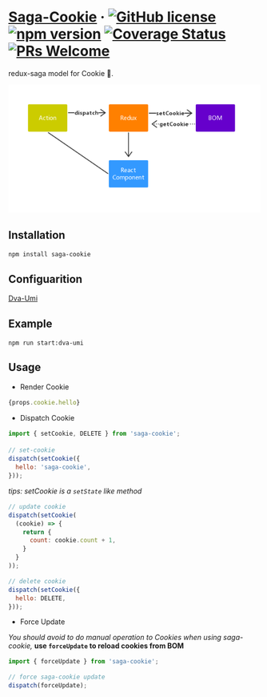 # [Saga-Cookie](#) &middot; [![GitHub license](https://img.shields.io/badge/license-MIT-blue.svg)](https://github.com/chiaweilee/aliba/blob/master/LICENSE) [![npm version](https://img.shields.io/npm/v/aliba.svg?style=flat)](https://www.npmjs.com/package/aliba) [![Coverage Status](https://img.shields.io/coveralls/chiaweilee/aliba/master.svg?style=flat)](https://coveralls.io/github/chiaweilee/aliba?branch=master) [![PRs Welcome](https://img.shields.io/badge/PRs-welcome-brightgreen.svg)](#)

redux-saga model for Cookie 🍪.

![README](https://github.com/chiaweilee/saga-cookie/blob/master/_.jpg)

## Installation

```
npm install saga-cookie
```

## Configuarition

[Dva-Umi](https://github.com/chiaweilee/saga-cookie/blob/master/example/dva-umi)

## Example

```
npm run start:dva-umi
```

## Usage

- Render Cookie

```jsx
{props.cookie.hello}
```

- Dispatch Cookie

```javascript
import { setCookie, DELETE } from 'saga-cookie';

// set-cookie
dispatch(setCookie({
  hello: 'saga-cookie',
}));
```

*tips: setCookie is a `setState` like method*

```javascript
// update cookie
dispatch(setCookie(
  (cookie) => {
    return {
      count: cookie.count + 1,
    }
  }
));
```

```javascript
// delete cookie
dispatch(setCookie({
  hello: DELETE,
}));
```

- Force Update

*You should avoid to do manual operation to Cookies when using saga-cookie,*
**use `forceUpdate` to reload cookies from BOM**

```javascript
import { forceUpdate } from 'saga-cookie';
```

```javascript
// force saga-cookie update
dispatch(forceUpdate);
```

